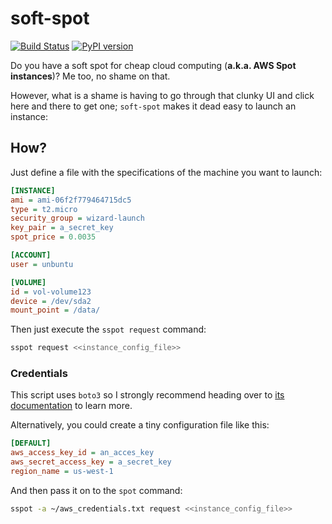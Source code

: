 # soft-spot

[![Build Status](https://dev.azure.com/messier-16/soft-spot/_apis/build/status/fferegrino.soft-spot?branchName=master)](https://dev.azure.com/messier-16/soft-spot/_build/latest?definitionId=1&branchName=master) [![PyPI version](https://badge.fury.io/py/soft-spot.svg)](https://pypi.org/project/soft-spot/)

Do you have a soft spot for cheap cloud computing (**a.k.a. AWS Spot instances**)? Me too, no shame on that.

However, what is a shame is having to go through that clunky UI and click here and there to get one; `soft-spot` makes it dead easy to launch an instance:

## How?
Just define a file with the specifications of the machine you want to launch:  

```ini
[INSTANCE]
ami = ami-06f2f779464715dc5
type = t2.micro
security_group = wizard-launch
key_pair = a_secret_key
spot_price = 0.0035

[ACCOUNT]
user = unbuntu

[VOLUME]
id = vol-volume123
device = /dev/sda2
mount_point = /data/
```

Then just execute the `sspot request` command:  

```bash
sspot request <<instance_config_file>>
```

### Credentials  
This script uses `boto3` so I strongly recommend heading over to [its documentation](https://boto3.amazonaws.com/v1/documentation/api/latest/guide/configuration.html) to learn more.  

Alternatively, you could create a tiny configuration file like this:  

```ini
[DEFAULT]
aws_access_key_id = an_acces_key
aws_secret_access_key = a_secret_key
region_name = us-west-1
```

And then pass it on to the `spot` command:

```bash
sspot -a ~/aws_credentials.txt request <<instance_config_file>> 
```

